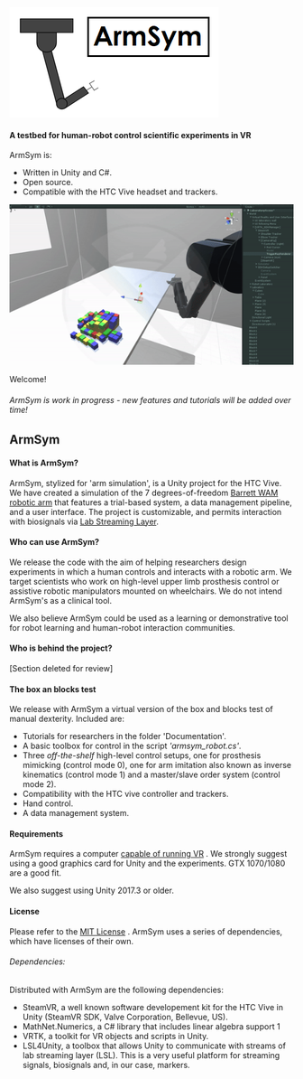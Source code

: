 ![](Documentation/Images/logo_main.png)

####  A testbed for human-robot control scientific experiments in VR

ArmSym is:

* Written in Unity and C#.
* Open source. 
* Compatible with the HTC Vive headset and trackers.

![Alt Text](Documentation/Images/Tutorial3/T3.gif)

Welcome! 

###### ArmSym is work in progress - new features and tutorials will be added over time!



## ArmSym

#### What is ArmSym?

ArmSym,  stylized for 'arm simulation', is a Unity project for the HTC Vive.  We have created a simulation of the 7 degrees-of-freedom [Barrett WAM robotic arm](http://brain-computer-interfaces.net/) that features a trial-based system, a data management pipeline, and a user interface. The project is customizable, and permits interaction with biosignals via [Lab Streaming Layer](https://github.com/sccn/labstreaminglayer). 

#### Who can use ArmSym?

We release the code with the aim of helping researchers design experiments in which a human controls and interacts with a robotic arm. We target scientists who work on high-level upper limb prosthesis control or assistive robotic manipulators mounted on wheelchairs. We do not intend ArmSym's as a clinical tool. 

We also believe ArmSym could be used as a learning or demonstrative tool for robot learning and human-robot interaction communities.  

#### Who is behind the project?

[Section deleted for review]

#### The box an blocks test

We release with ArmSym a virtual version of the box and blocks test of manual dexterity. Included are:

* Tutorials for researchers in the folder 'Documentation'.
* A basic toolbox for control in the script *'armsym_robot.cs'*.
* Three *off-the-shelf* high-level control setups, one for prosthesis mimicking (control mode 0), one for arm imitation also known as inverse kinematics (control mode 1) and a master/slave order system (control mode 2). 
* Compatibility with the HTC vive controller and trackers.
* Hand control.
* A data management system. 

#### Requirements
ArmSym requires a computer [capable of running VR](https://store.steampowered.com/app/323910/SteamVR_Performance_Test/) . We strongly suggest using a good graphics card for Unity and the experiments. GTX 1070/1080 are a good fit. 

We also suggest using Unity 2017.3 or older.


#### License

Please refer to the [MIT License](LICENSE) . 
ArmSym uses a series of dependencies, which have licenses of their own.

###### Dependencies:
Distributed with ArmSym are the following dependencies:

* SteamVR, a well known software developement kit for the HTC Vive in Unity
  (SteamVR SDK, Valve Corporation, Bellevue, US).
* MathNet.Numerics, a C# library that includes linear algebra support 1
* VRTK, a toolkit for VR objects and scripts in Unity.
* LSL4Unity, a toolbox that allows Unity to communicate with streams of lab
  streaming layer (LSL). This is a very useful platform for streaming signals,
  biosignals and, in our case, markers.
